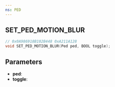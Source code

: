 ```yaml
---
ns: PED
---
```

## SET_PED_MOTION_BLUR

```c
// 0x0A986918B102B448 0xA211A128
void SET_PED_MOTION_BLUR(Ped ped, BOOL toggle);
```


## Parameters
* **ped**: 
* **toggle**: 

